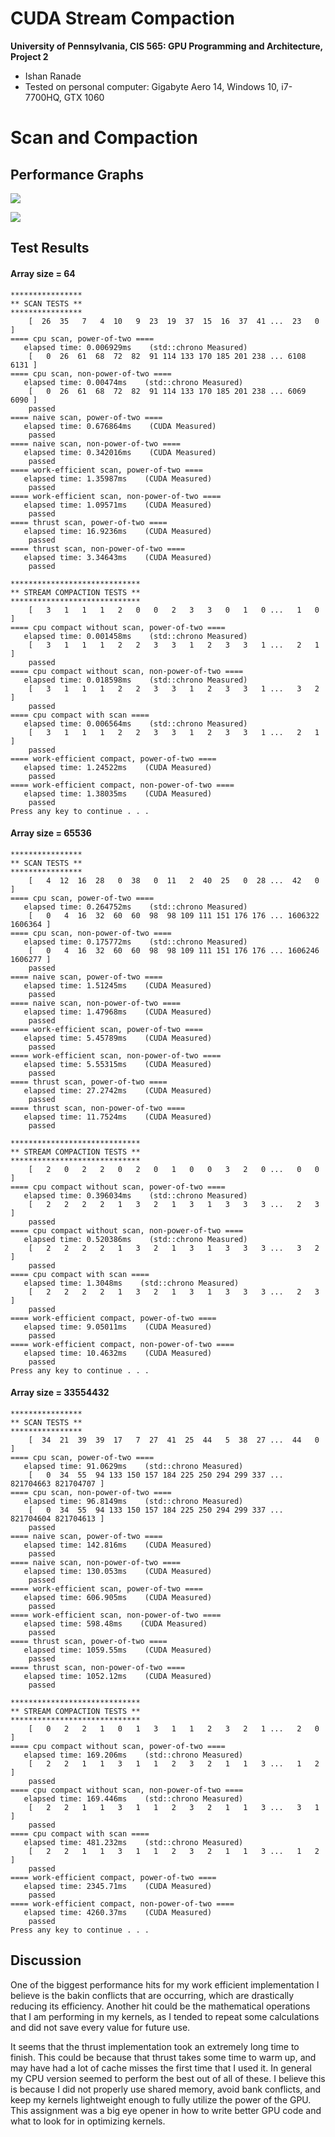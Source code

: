 CUDA Stream Compaction
======================

**University of Pennsylvania, CIS 565: GPU Programming and Architecture, Project 2**

* Ishan Ranade
* Tested on personal computer: Gigabyte Aero 14, Windows 10, i7-7700HQ, GTX 1060

# Scan and Compaction

## Performance Graphs

![](Capture1.JPG)

![](Capture2.JPG)

## Test Results

#### Array size = 64
```
****************
** SCAN TESTS **
****************
    [  26  35   7   4  10   9  23  19  37  15  16  37  41 ...  23   0 ]
==== cpu scan, power-of-two ====
   elapsed time: 0.006929ms    (std::chrono Measured)
    [   0  26  61  68  72  82  91 114 133 170 185 201 238 ... 6108 6131 ]
==== cpu scan, non-power-of-two ====
   elapsed time: 0.00474ms    (std::chrono Measured)
    [   0  26  61  68  72  82  91 114 133 170 185 201 238 ... 6069 6090 ]
    passed
==== naive scan, power-of-two ====
   elapsed time: 0.676864ms    (CUDA Measured)
    passed
==== naive scan, non-power-of-two ====
   elapsed time: 0.342016ms    (CUDA Measured)
    passed
==== work-efficient scan, power-of-two ====
   elapsed time: 1.35987ms    (CUDA Measured)
    passed
==== work-efficient scan, non-power-of-two ====
   elapsed time: 1.09571ms    (CUDA Measured)
    passed
==== thrust scan, power-of-two ====
   elapsed time: 16.9236ms    (CUDA Measured)
    passed
==== thrust scan, non-power-of-two ====
   elapsed time: 3.34643ms    (CUDA Measured)
    passed

*****************************
** STREAM COMPACTION TESTS **
*****************************
    [   3   1   1   1   2   0   0   2   3   3   0   1   0 ...   1   0 ]
==== cpu compact without scan, power-of-two ====
   elapsed time: 0.001458ms    (std::chrono Measured)
    [   3   1   1   1   2   2   3   3   1   2   3   3   1 ...   2   1 ]
    passed
==== cpu compact without scan, non-power-of-two ====
   elapsed time: 0.018598ms    (std::chrono Measured)
    [   3   1   1   1   2   2   3   3   1   2   3   3   1 ...   3   2 ]
    passed
==== cpu compact with scan ====
   elapsed time: 0.006564ms    (std::chrono Measured)
    [   3   1   1   1   2   2   3   3   1   2   3   3   1 ...   2   1 ]
    passed
==== work-efficient compact, power-of-two ====
   elapsed time: 1.24522ms    (CUDA Measured)
    passed
==== work-efficient compact, non-power-of-two ====
   elapsed time: 1.38035ms    (CUDA Measured)
    passed
Press any key to continue . . .

```

#### Array size = 65536
```
****************
** SCAN TESTS **
****************
    [   4  12  16  28   0  38   0  11   2  40  25   0  28 ...  42   0 ]
==== cpu scan, power-of-two ====
   elapsed time: 0.264752ms    (std::chrono Measured)
    [   0   4  16  32  60  60  98  98 109 111 151 176 176 ... 1606322 1606364 ]
==== cpu scan, non-power-of-two ====
   elapsed time: 0.175772ms    (std::chrono Measured)
    [   0   4  16  32  60  60  98  98 109 111 151 176 176 ... 1606246 1606277 ]
    passed
==== naive scan, power-of-two ====
   elapsed time: 1.51245ms    (CUDA Measured)
    passed
==== naive scan, non-power-of-two ====
   elapsed time: 1.47968ms    (CUDA Measured)
    passed
==== work-efficient scan, power-of-two ====
   elapsed time: 5.45789ms    (CUDA Measured)
    passed
==== work-efficient scan, non-power-of-two ====
   elapsed time: 5.55315ms    (CUDA Measured)
    passed
==== thrust scan, power-of-two ====
   elapsed time: 27.2742ms    (CUDA Measured)
    passed
==== thrust scan, non-power-of-two ====
   elapsed time: 11.7524ms    (CUDA Measured)
    passed

*****************************
** STREAM COMPACTION TESTS **
*****************************
    [   2   0   2   2   0   2   0   1   0   0   3   2   0 ...   0   0 ]
==== cpu compact without scan, power-of-two ====
   elapsed time: 0.396034ms    (std::chrono Measured)
    [   2   2   2   2   1   3   2   1   3   1   3   3   3 ...   2   3 ]
    passed
==== cpu compact without scan, non-power-of-two ====
   elapsed time: 0.520386ms    (std::chrono Measured)
    [   2   2   2   2   1   3   2   1   3   1   3   3   3 ...   3   2 ]
    passed
==== cpu compact with scan ====
   elapsed time: 1.3048ms    (std::chrono Measured)
    [   2   2   2   2   1   3   2   1   3   1   3   3   3 ...   2   3 ]
    passed
==== work-efficient compact, power-of-two ====
   elapsed time: 9.05011ms    (CUDA Measured)
    passed
==== work-efficient compact, non-power-of-two ====
   elapsed time: 10.4632ms    (CUDA Measured)
    passed
Press any key to continue . . .
```

#### Array size = 33554432
```
****************
** SCAN TESTS **
****************
    [  34  21  39  39  17   7  27  41  25  44   5  38  27 ...  44   0 ]
==== cpu scan, power-of-two ====
   elapsed time: 91.0629ms    (std::chrono Measured)
    [   0  34  55  94 133 150 157 184 225 250 294 299 337 ... 821704663 821704707 ]
==== cpu scan, non-power-of-two ====
   elapsed time: 96.8149ms    (std::chrono Measured)
    [   0  34  55  94 133 150 157 184 225 250 294 299 337 ... 821704604 821704613 ]
    passed
==== naive scan, power-of-two ====
   elapsed time: 142.816ms    (CUDA Measured)
    passed
==== naive scan, non-power-of-two ====
   elapsed time: 130.053ms    (CUDA Measured)
    passed
==== work-efficient scan, power-of-two ====
   elapsed time: 606.905ms    (CUDA Measured)
    passed
==== work-efficient scan, non-power-of-two ====
   elapsed time: 598.48ms    (CUDA Measured)
    passed
==== thrust scan, power-of-two ====
   elapsed time: 1059.55ms    (CUDA Measured)
    passed
==== thrust scan, non-power-of-two ====
   elapsed time: 1052.12ms    (CUDA Measured)
    passed

*****************************
** STREAM COMPACTION TESTS **
*****************************
    [   0   2   2   1   0   1   3   1   1   2   3   2   1 ...   2   0 ]
==== cpu compact without scan, power-of-two ====
   elapsed time: 169.206ms    (std::chrono Measured)
    [   2   2   1   1   3   1   1   2   3   2   1   1   3 ...   1   2 ]
    passed
==== cpu compact without scan, non-power-of-two ====
   elapsed time: 169.446ms    (std::chrono Measured)
    [   2   2   1   1   3   1   1   2   3   2   1   1   3 ...   3   1 ]
    passed
==== cpu compact with scan ====
   elapsed time: 481.232ms    (std::chrono Measured)
    [   2   2   1   1   3   1   1   2   3   2   1   1   3 ...   1   2 ]
    passed
==== work-efficient compact, power-of-two ====
   elapsed time: 2345.71ms    (CUDA Measured)
    passed
==== work-efficient compact, non-power-of-two ====
   elapsed time: 4260.37ms    (CUDA Measured)
    passed
Press any key to continue . . .
```

## Discussion

One of the biggest performance hits for my work efficient implementation I believe is the bakin conflicts that are occurring, which are drastically reducing its efficiency.  Another hit could be the mathematical operations that I am performing in my kernels, as I tended to repeat some calculations and did not save every value for future use.

It seems that the thrust implementation took an extremely long time to finish.  This could be because that thrust takes some time to warm up, and may have had a lot of cache misses the first time that I used it.  In general my CPU version seemed to perform the best out of all of these.  I believe this is because I did not properly use shared memory, avoid bank conflicts, and keep my kernels lightweight enough to fully utilize the power of the GPU.  This assignment was a big eye opener in how to write better GPU code and what to look for in optimizing kernels.